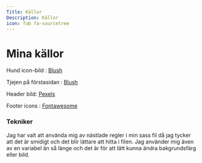 ```yaml
---
Title: Källor
Description: Källor
icon: fab fa-sourcetree
---
```


Mina källor
==========================
Hund icon-bild : [Blush](https://blush.design/)

Tjejen på förstasidan : [Blush](https://blush.design/)

Header bild: [Pexels](https://www.pexels.com/photo/green-trees-covered-with-fog-4946630/)

Footer icons : [Fontawesome](https://fontawesome.com/)
### Tekniker
Jag har valt att använda mig av nästlade regler i min sass fil då jag tycker att det är smidigt och det blir lättare att hitta i filen. Jag använder mig även av en variabel än så länge och det är för att lätt kunna ändra bakgrundsfärg eller bild.